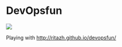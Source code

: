 # DevOpsfun
![](https://api.travis-ci.org/remojansen/DevOpsfun.svg)

Playing with http://ritazh.github.io/devopsfun/
